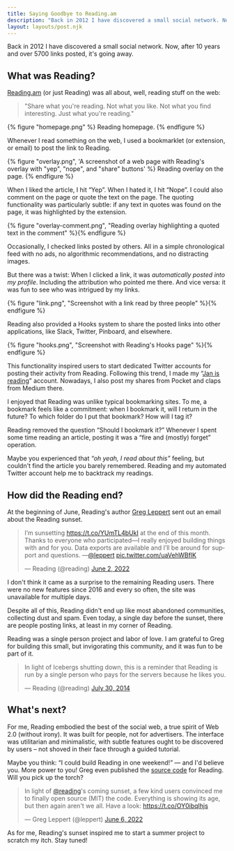 ```yaml
---
title: Saying Goodbye to Reading.am
description: "Back in 2012 I have discovered a small social network. Now, after 10 years and over 5700 links posted, it's going away."
layout: layouts/post.njk
---
```


Back in 2012 I have discovered a small social network. Now, after 10 years and over 5700 links posted, it's going away.

## What was Reading?

[Reading.am](https://www.reading.am/) (or just Reading) was all about, well, reading stuff on the web:

> "Share what you're reading. Not what you like. Not what you find interesting. Just what you're reading."

{% figure "homepage.png" %}
Reading homepage.
{% endfigure %}

Whenever I read something on the web, I used a bookmarklet (or extension, or email) to post the link to Reading.

{% figure "overlay.png", 'A screenshot of a web page with Reading\'s overlay  with "yep", "nope", and "share" buttons' %}
Reading overlay on the page.
{% endfigure %}

When I liked the article, I hit “Yep”. When I hated it, I hit “Nope”. I could also comment on the page or quote the text on the page. The quoting functionality was particularly subtle: if any text in quotes was found on the page, it was highlighted by the extension.

{% figure "overlay-comment.png", "Reading overlay highlighting a quoted text in the comment" %}{% endfigure %}

Occasionally, I checked links posted by others. All in a simple chronological feed with no ads, no algorithmic recommendations, and no distracting images.

But there was a twist: When I clicked a link, it was _automatically posted into my profile_. Including the attribution who pointed me there. And vice versa: it was fun to see who was intrigued by my links.

{% figure "link.png", "Screenshot with a link read by three people" %}{% endfigure %}

Reading also provided a Hooks system to share the posted links into other applications, like Slack, Twitter, Pinboard, and elsewhere.

{% figure "hooks.png", "Screenshot with Reading's Hooks page" %}{% endfigure %}

This functionality inspired users to start dedicated Twitter accounts for posting their activity from Reading. Following this trend, I made my “[Jan is reading](https://twitter.com/janisreading)” account. Nowadays, I also post my shares from Pocket and claps from Medium there.

I enjoyed that Reading was unlike typical bookmarking sites. To me, a bookmark feels like a commitment: when I bookmark it, will I return in the future? To which folder do I put that bookmark? How will I tag it?

Reading removed the question “Should I bookmark it?” Whenever I spent some time reading an article, posting it was a “fire and (mostly) forget” operation.

Maybe you experienced that _“oh yeah, I read about this”_ feeling, but couldn't find the article you barely remembered. Reading and my automated Twitter account help me to backtrack my readings.

## How did the Reading end?

At the beginning of June, Reading's author [Greg Leppert](https://twitter.com/leppert) sent out an email about the Reading sunset.

<blockquote class="twitter-tweet" data-lang="en" data-dnt="true" data-align="center"><p lang="en" dir="ltr">I’m sunsetting <a href="https://t.co/YUmTL4bUkI">https://t.co/YUmTL4bUkI</a> at the end of this month. Thanks to everyone who participated—I really enjoyed building things with and for you. Data exports are available and I’ll be around for support and questions. —<a href="https://twitter.com/leppert?ref_src=twsrc%5Etfw">@leppert</a> <a href="https://t.co/uaVehWBflK">pic.twitter.com/uaVehWBflK</a></p>&mdash; Reading (@reading) <a href="https://twitter.com/reading/status/1532360247779676161?ref_src=twsrc%5Etfw">June 2, 2022</a></blockquote>

I don't think it came as a surprise to the remaining Reading users. There were no new features since 2016 and every so often, the site was unavailable for multiple days.

Despite all of this, Reading didn't end up like most abandoned communities, collecting dust and spam. Even today, a single day before the sunset, there are people posting links, at least in my corner of Reading.

Reading was a single person project and labor of love. I am grateful to Greg for building this small, but invigorating this community, and it was fun to be part of it.

<blockquote class="twitter-tweet" data-lang="en" data-dnt="true" data-align="center"><p lang="en" dir="ltr">In light of Icebergs shutting down, this is a reminder that Reading is run by a single person who pays for the servers because he likes you.</p>&mdash; Reading (@reading) <a href="https://twitter.com/reading/status/494551445291532288?ref_src=twsrc%5Etfw">July 30, 2014</a></blockquote>

## What's next?

For me, Reading embodied the best of the social web, a true spirit of Web 2.0 (without irony). It was built for people, not for advertisers. The interface was utilitarian and minimalistic, with subtle features ought to be discovered by users –
not shoved in their face through a guided tutorial.

Maybe you think: “I could build Reading in one weekend!” — and I'd believe you. More power to you! Greg even published the [source code](https://github.com/reading-am/reading) for Reading. Will you pick up the torch?

<blockquote class="twitter-tweet" data-lang="en" data-dnt="true" data-cards="hidden" data-align="center"><p lang="en" dir="ltr">In light of <a href="https://twitter.com/reading?ref_src=twsrc%5Etfw">@reading</a>&#39;s coming sunset, a few kind users convinced me to finally open source (MIT) the code. Everything is showing its age, but then again aren&#39;t we all. Have a look: <a href="https://t.co/OY0ibqIhjs">https://t.co/OY0ibqIhjs</a></p>&mdash; Greg Leppert (@leppert) <a href="https://twitter.com/leppert/status/1533833437366345728?ref_src=twsrc%5Etfw">June 6, 2022</a></blockquote>

As for me, Reading's sunset inspired me to start a summer project to scratch my itch. Stay tuned!

<script async defer src="https://platform.twitter.com/widgets.js" charset="utf-8"></script>
